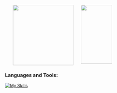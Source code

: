 

<div style="display: flex; justify-content: space-evenly; margin-top: 200px;">
    <img src="https://github-readme-stats.vercel.app/api?username=Caioxz&theme=github_dark" height="200" />
    <img width="45%" height="195px" src="https://github-readme-stats.vercel.app/api/top-langs/?username=Caioxz&layout=compact&theme=github_dark" />
</div>


### **Languages and Tools:**  
[![My Skills](https://skills.thijs.gg/icons?i=html,css,tailwind,js,react)](#)
